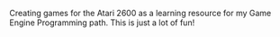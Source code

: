 Creating games for the Atari 2600 as a learning resource for my Game Engine Programming path. This is just a lot of fun!
